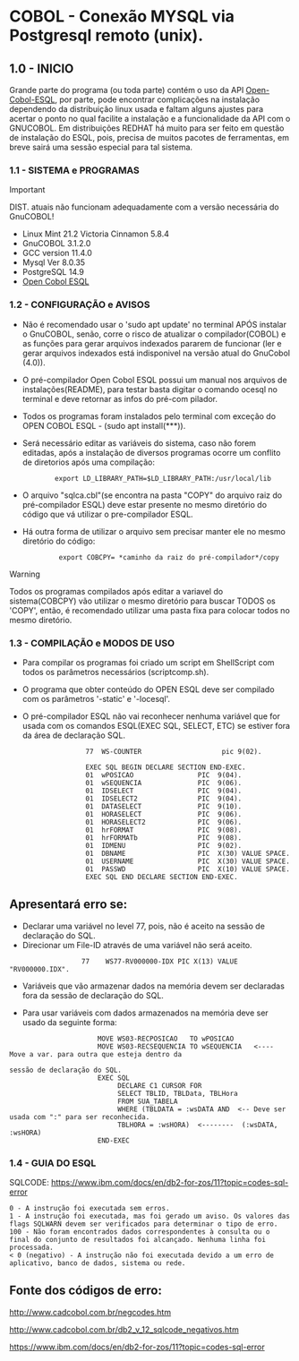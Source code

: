 # COBOL - Conexão MYSQL via Postgresql remoto (unix).

## 1.0 - INICIO

   Grande parte do programa (ou toda parte) contém o uso da API [Open-Cobol-ESQL](https://github.com/opensourcecobol/Open-COBOL-ESQL), por parte, pode encontrar complicações na instalação
   dependendo da distribuição linux usada e faltam alguns ajustes para acertar o ponto no qual facilite a instalação e a funcionalidade da API com o GNUCOBOL.
   Em distribuições REDHAT há muito para ser feito em questão de instalação do ESQL, pois, precisa de muitos pacotes de ferramentas, em breve sairá uma sessão especial para tal sistema.


### 1.1 - SISTEMA e PROGRAMAS
    
 
 > [!IMPORTANT]
 > DIST. atuais não funcionam adequadamente com a versão necessária do GnuCOBOL!

   + Linux Mint 21.2 Victoria Cinnamon 5.8.4     
   + GnuCOBOL 3.1.2.0
   + GCC version 11.4.0
   + Mysql  Ver 8.0.35
   + PostgreSQL 14.9    
   + [Open Cobol ESQL](https://github.com/opensourcecobol/Open-COBOL-ESQL)



### 1.2 - CONFIGURAÇÃO e AVISOS

 -  Não é recomendado usar o 'sudo apt update' no terminal APÓS instalar o GnuCOBOL, senão, corre o risco de atualizar o compilador(COBOL) e as funções para gerar arquivos indexados
    pararem de funcionar (ler e gerar arquivos indexados está indisponivel na versão atual do GnuCobol (4.0)).    
 -  O pré-compilador Open Cobol ESQL possui um manual nos arquivos de instalações(README), para testar basta digitar o comando ocesql no terminal e deve retornar as infos do pré-com
    pilador.  
 -  Todos os programas foram instalados pelo terminal com exceção do OPEN COBOL ESQL - (sudo apt install(***)).

 -  Será necessário editar as variáveis do sistema, caso não forem editadas, após a instalação de diversos programas ocorre um conflito de diretorios após uma compilação:

                                                                      
                export LD_LIBRARY_PATH=$LD_LIBRARY_PATH:/usr/local/lib
               

    
 -  O arquivo "sqlca.cbl"(se encontra na pasta "COPY" do arquivo raiz do pré-compilador ESQL) deve estar presente no mesmo diretório do código que vá utilizar o pre-compilador ESQL.
 -  Há outra forma de utilizar o arquivo sem precisar manter ele no mesmo diretório do código:

                 export COBCPY= *caminho da raiz do pré-compilador*/copy
    
> [!WARNING]
> Todos os programas compilados após editar a variavel do sistema(COBCPY) vão utilizar 
o mesmo diretório para buscar TODOS os 'COPY', então, é recomendado utilizar uma pasta
fixa para colocar todos no mesmo diretório.




### 1.3 - COMPILAÇÃO e MODOS DE USO

 -  Para compilar os programas foi criado um script em ShellScript com todos os parâmetros necessários (scriptcomp.sh).
 -  O programa que obter conteúdo do OPEN ESQL deve ser compilado com os parâmetros '-static' e '-locesql'.

 -  O pré-compilador ESQL não vai reconhecer nenhuma variável que for usada com os comandos ESQL(EXEC SQL, SELECT, ETC) se estiver fora da área de declaração SQL.  
```COBOL                                                                                               
                   77  WS-COUNTER                    pic 9(02).                              
                   
                   EXEC SQL BEGIN DECLARE SECTION END-EXEC.                                        
                   01  wPOSICAO                PIC  9(04).                      
                   01  wSEQUENCIA              PIC  9(06).                        
                   01  IDSELECT                PIC  9(04).                         
                   01  IDSELECT2               PIC  9(04).                                                        
                   01  DATASELECT              PIC  9(10).                          
                   01  HORASELECT              PIC  9(06).                       
                   01  HORASELECT2             PIC  9(06).                         
                   01  hrFORMAT                PIC  9(08).
                   01  hrFORMATb               PIC  9(08).                        
                   01  IDMENU                  PIC  9(02).                                                      
                   01  DBNAME                  PIC  X(30) VALUE SPACE.                                                                        
                   01  USERNAME                PIC  X(30) VALUE SPACE.                       
                   01  PASSWD                  PIC  X(10) VALUE SPACE.                                                        
                   EXEC SQL END DECLARE SECTION END-EXEC.
```

## Apresentará erro se:  

- Declarar uma variável no level 77, pois, não é aceito na sessão de declaração do SQL.                       
- Direcionar um File-ID através de uma variável não será aceito.

```COBOL
                  77    WS77-RV000000-IDX PIC X(13) VALUE "RV000000.IDX".                             
```     
- Variáveis que vão armazenar dados na memória devem ser declaradas 
                            fora da sessão de declaração do SQL.        
                   
- Para usar variáveis com dados armazenados na memória deve ser usado da seguinte forma:
```COBOL                                                                      
                      MOVE WS03-RECPOSICAO   TO wPOSICAO                                                    
                      MOVE WS03-RECSEQUENCIA TO wSEQUENCIA   <----  Move a var. para outra que esteja dentro da 
                                                                                   sessão de declaração do SQL.
                      EXEC SQL                                               
                           DECLARE C1 CURSOR FOR
                           SELECT TBLID, TBLData, TBLHora                           
                           FROM SUA_TABELA
                           WHERE (TBLDATA = :wsDATA AND  <-- Deve ser usada com ":" para ser reconhecida.
                           TBLHORA = :wsHORA)  <--------  (:wsDATA, :wsHORA)
                      END-EXEC                                           
```

### 1.4 - GUIA DO ESQL

  SQLCODE: https://www.ibm.com/docs/en/db2-for-zos/11?topic=codes-sql-error
  

    0 - A instrução foi executada sem erros.
    1 - A instrução foi executada, mas foi gerado um aviso. Os valores das flags SQLWARN devem ser verificados para determinar o tipo de erro.
    100 - Não foram encontrados dados correspondentes à consulta ou o final do conjunto de resultados foi alcançado. Nenhuma linha foi processada.
    < 0 (negativo) - A instrução não foi executada devido a um erro de aplicativo, banco de dados, sistema ou rede.

## Fonte dos códigos de erro: 
http://www.cadcobol.com.br/negcodes.htm   

http://www.cadcobol.com.br/db2_v_12_sqlcode_negativos.htm 

https://www.ibm.com/docs/en/db2-for-zos/11?topic=codes-sql-error
    
